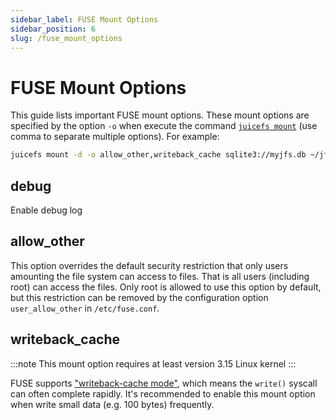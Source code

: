 ```yaml
---
sidebar_label: FUSE Mount Options
sidebar_position: 6
slug: /fuse_mount_options
---
```

# FUSE Mount Options

This guide lists important FUSE mount options. These mount options are specified by the option `-o`  when execute the command [`juicefs mount`](../reference/command_reference.md#mount) (use comma to separate multiple options). For example:

```bash
juicefs mount -d -o allow_other,writeback_cache sqlite3://myjfs.db ~/jfs
```

## debug

Enable debug log

## allow_other

This option overrides the default security restriction that only users amounting the file system can access to files. That is all users (including root) can access the files. Only root is allowed to use this option by default, but this restriction can be removed by the configuration option `user_allow_other` in `/etc/fuse.conf`.

## writeback_cache

:::note
This mount option requires at least version 3.15 Linux kernel
:::

FUSE supports ["writeback-cache mode"](https://www.kernel.org/doc/Documentation/filesystems/fuse-io.txt), which means the `write()` syscall can often complete rapidly. It's recommended to enable this mount option when write small data (e.g. 100 bytes) frequently.
